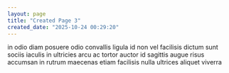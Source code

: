 ```yaml
---
layout: page
title: "Created Page 3"
created_date: "2025-10-24 00:29:20"
---
```


in odio diam posuere odio convallis ligula id non vel facilisis dictum sunt sociis iaculis in ultricies arcu ac tortor auctor id sagittis augue risus accumsan in rutrum maecenas etiam facilisis nulla ultrices aliquet viverra 
